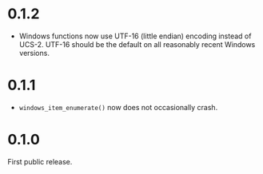 
# 0.1.2

* Windows functions now use UTF-16 (little endian) encoding instead
  of UCS-2. UTF-16 should be the default on all reasonably recent
  Windows versions.

# 0.1.1

* `windows_item_enumerate()` now does not occasionally crash.

# 0.1.0

First public release.
